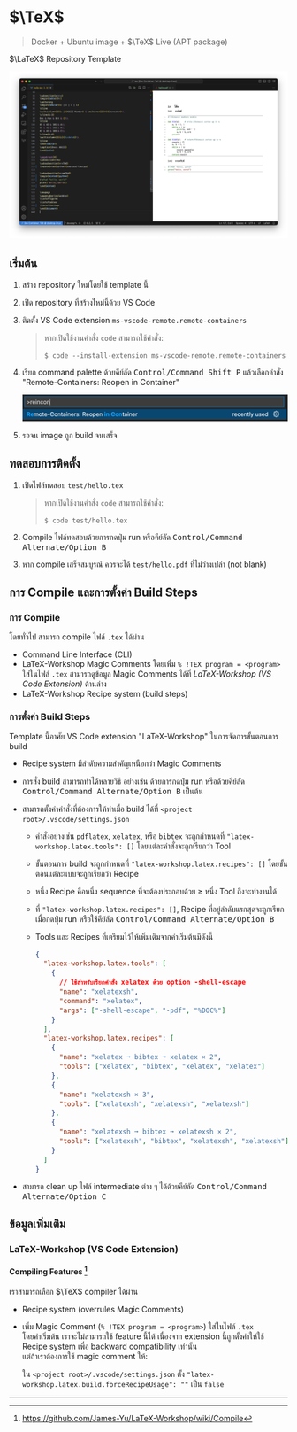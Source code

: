 # $\TeX$

> Docker + Ubuntu image + $\TeX$ Live (APT package)

$\LaTeX$ Repository Template

![tex-hero.png](_tex/assets/images/tex-hero.png)

## เริ่มต้น

1.  สร้าง repository ใหม่โดยใช้ template นี้
1.  เปิด repository ที่สร้างใหม่นี้ด้วย VS Code
1.  ติดตั้ง VS Code extension `ms-vscode-remote.remote-containers`

    > หากเปิดใช้งานคำสั่ง `code` สามารถใช้คำสั่ง:
    >
    >     $ code --install-extension ms-vscode-remote.remote-containers

1.  เรียก command palette ด้วยคีย์ลัด <kbd><kbd>Control/Command</kbd> <kbd>Shift</kbd> <kbd>P</kbd></kbd>
    แล้วเลือกคำสั่ง "Remote-Containers: Reopen in Container"

    ![reincon.png](_tex/assets/images/reincon.png)

1.  รอจน image ถูก build จนเสร็จ

## ทดสอบการติดตั้ง

1.  เปิดไฟล์ทดสอบ `test/hello.tex`

    > หากเปิดใช้งานคำสั่ง `code` สามารถใช้คำสั่ง:
    >
    >     $ code test/hello.tex

1.  Compile ไฟล์ทดสอบด้วยการกดปุ่ม run หรือคีย์ลัด <kbd><kbd>Control/Command</kbd> <kbd>Alternate/Option</kbd> <kbd>B</kbd></kbd>
1.  หาก compile เสร็จสมบูรณ์ ควรจะได้ `test/hello.pdf` ที่ไม่ว่างเปล่า (not blank)

## การ Compile และการตั้งค่า Build Steps

### การ Compile

โดยทั่วไป สามารถ compile ไฟล์ `.tex` ได้ผ่าน

- Command Line Interface (CLI)
- LaTeX-Workshop Magic Comments โดยเพิ่ม `% !TEX program = <program>` ใส่ในไฟล์ `.tex` สามารถดูข้อมูล Magic Comments ได้ที่ *LaTeX-Workshop (VS Code Extension)* ด้านล่าง
- LaTeX-Workshop Recipe system (build steps)

### การตั้งค่า Build Steps

Template นี้อาศัย VS Code extension "LaTeX-Workshop" ในการจัดการขั้นตอนการ build

- Recipe system มีลำดับความสำคัญเหนือกว่า Magic Comments
- การสั่ง build สามารถทำได้หลายวิธี อย่างเช่น ด้วยการกดปุ่ม run หรือด้วยคีย์ลัด <kbd><kbd>Control/Command</kbd> <kbd>Alternate/Option</kbd> <kbd>B</kbd></kbd> เป็นต้น
- สามารถตั้งค่าคำสั่งที่ต้องการให้ทำเมื่อ build ได้ที่ `<project root>/.vscode/settings.json`

  - คำสั่งอย่างเช่น `pdflatex`, `xelatex`, หรือ `bibtex` จะถูกกำหนดที่ `"latex-workshop.latex.tools": []` โดยแต่ละคำสั่งจะถูกเรียกว่า Tool
  - ขั้นตอนการ build จะถูกกำหนดที่ `"latex-workshop.latex.recipes": []` โดยขั้นตอนแต่ละแบบจะถูกเรียกว่า Recipe
  - หนึ่ง Recipe คือหนึ่ง sequence ที่จะต้องประกอบด้วย $\ge$ หนึ่ง Tool ถึงจะทำงานได้
  - ที่ `"latex-workshop.latex.recipes": []`, Recipe ที่อยู่ลำดับแรกสุดจะถูกเรียกเมื่อกดปุ่ม run หรือใช้คีย์ลัด <kbd><kbd>Control/Command</kbd> <kbd>Alternate/Option</kbd> <kbd>B</kbd></kbd>
  - Tools และ Recipes ที่เตรียมไว้ให้เพิ่มเติมจากค่าเริ่มต้นมีดังนี้

    ```json
    {
      "latex-workshop.latex.tools": [
        {
          // ใช้สำหรับเรียกคำสั่ง xelatex ด้วย option -shell-escape
          "name": "xelatexsh",
          "command": "xelatex",
          "args": ["-shell-escape", "-pdf", "%DOC%"]
        }
      ],
      "latex-workshop.latex.recipes": [
        {
          "name": "xelatex ➞ bibtex ➞ xelatex × 2",
          "tools": ["xelatex", "bibtex", "xelatex", "xelatex"]
        },
        {
          "name": "xelatexsh × 3",
          "tools": ["xelatexsh", "xelatexsh", "xelatexsh"]
        },
        {
          "name": "xelatexsh ➞ bibtex ➞ xelatexsh × 2",
          "tools": ["xelatexsh", "bibtex", "xelatexsh", "xelatexsh"]
        }
      ]
    }
    ```

- สามารถ clean up ไฟล์ intermediate ต่าง ๆ ได้ด้วยคีย์ลัด <kbd><kbd>Control/Command</kbd> <kbd>Alternate/Option</kbd> <kbd>C</kbd></kbd>

## ข้อมูลเพิ่มเติม

### LaTeX-Workshop (VS Code Extension)

#### Compiling Features [^1]

เราสามารถเลือก $\TeX$ compiler ได้ผ่าน

- Recipe system (overrules Magic Comments)
- เพิ่ม Magic Comment (`% !TEX program = <program>`) ใส่ในไฟล์ `.tex`  
   โดยค่าเริ่มต้น เราจะไม่สามารถใช้ feature นี้ได้ เนื่องจาก extension นี้ถูกตั้งค่าให้ใช้ Recipe system เพื่อ backward compatibility เท่านั้น  
   แต่ถ้าเราต้องการใช้ magic comment ให้:

  ใน `<project root>/.vscode/settings.json` ตั้ง `"latex-workshop.latex.build.forceRecipeUsage": ""` เป็น `false`

---

[^1]: https://github.com/James-Yu/LaTeX-Workshop/wiki/Compile
